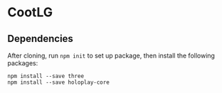 # CootLG
## Dependencies
After cloning, run `npm init` to set up package, then install the following packages:
```
npm install --save three
npm install --save holoplay-core 
```